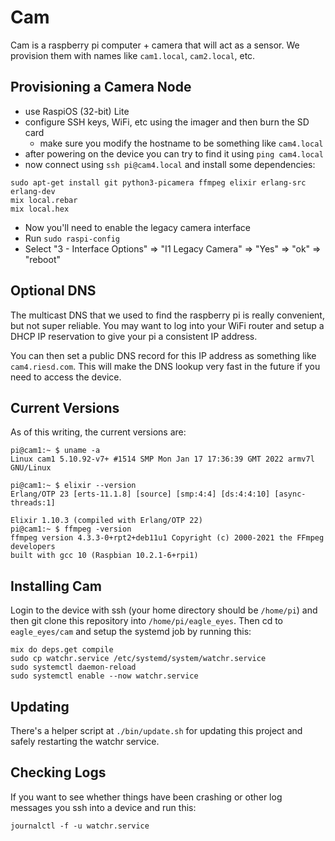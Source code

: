 # Cam

Cam is a raspberry pi computer + camera that will act as a sensor.
We provision them with names like `cam1.local`, `cam2.local`, etc.

## Provisioning a Camera Node

* use RaspiOS (32-bit) Lite
* configure SSH keys, WiFi, etc using the imager and then burn the SD card
  * make sure you modify the hostname to be something like `cam4.local`
* after powering on the device you can try to find it using `ping cam4.local`
* now connect using `ssh pi@cam4.local` and install some dependencies:

```
sudo apt-get install git python3-picamera ffmpeg elixir erlang-src erlang-dev
mix local.rebar
mix local.hex
```

* Now you'll need to enable the legacy camera interface
* Run `sudo raspi-config`
* Select "3 - Interface Options" => "I1 Legacy Camera" => "Yes" => "ok" => "reboot"

## Optional DNS

The multicast DNS that we used to find the raspberry pi is really convenient, but
not super reliable. You may want to log into your WiFi router and setup a DHCP
IP reservation to give your pi a consistent IP address.

You can then set a public DNS record for this IP address as something like `cam4.riesd.com`.
This will make the DNS lookup very fast in the future if you need to access the device.

## Current Versions

As of this writing, the current versions are:

```
pi@cam1:~ $ uname -a
Linux cam1 5.10.92-v7+ #1514 SMP Mon Jan 17 17:36:39 GMT 2022 armv7l GNU/Linux

pi@cam1:~ $ elixir --version
Erlang/OTP 23 [erts-11.1.8] [source] [smp:4:4] [ds:4:4:10] [async-threads:1]

Elixir 1.10.3 (compiled with Erlang/OTP 22)
pi@cam1:~ $ ffmpeg -version
ffmpeg version 4.3.3-0+rpt2+deb11u1 Copyright (c) 2000-2021 the FFmpeg developers
built with gcc 10 (Raspbian 10.2.1-6+rpi1)
```

## Installing Cam

Login to the device with ssh (your home directory should be `/home/pi`) and then
git clone this repository into `/home/pi/eagle_eyes`.
Then cd to `eagle_eyes/cam` and setup the systemd job by running this:

```
mix do deps.get compile
sudo cp watchr.service /etc/systemd/system/watchr.service
sudo systemctl daemon-reload
sudo systemctl enable --now watchr.service
```

## Updating

There's a helper script at `./bin/update.sh` for updating this project and safely restarting
the watchr service.

## Checking Logs

If you want to see whether things have been crashing or other log messages you
ssh into a device and run this:

```
journalctl -f -u watchr.service
```

